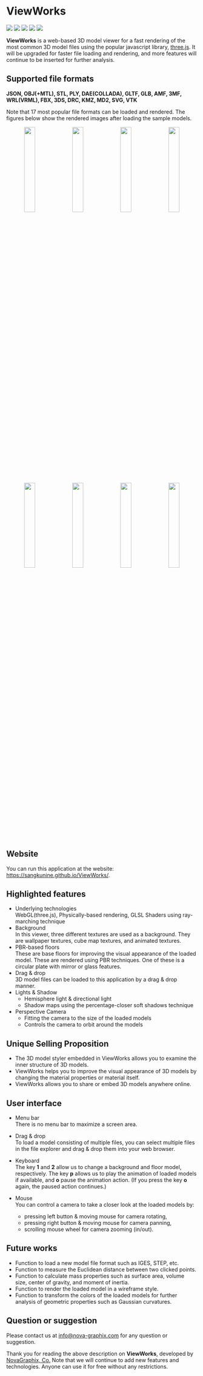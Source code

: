 # ViewWorks

![](https://img.shields.io/badge/minzipped_size-3.4MB-blue)
![](https://img.shields.io/badge/node-v14.15.1-yellow)
![](https://img.shields.io/badge/npm-6.14.8-yellow)
![](https://img.shields.io/badge/webpack-5.10.0-yellow)
![](https://img.shields.io/badge/three.js-r128-green)

**ViewWorks** is a web-based 3D model viewer for a fast rendering of the most common 3D model files using the popular javascript library, [three.js](https://threejs.org/). It will be upgraded for faster file loading and rendering, and more features will continue to be inserted for further analysis.

## Supported file formats
**JSON, OBJ(+MTL), STL, PLY, DAE(COLLADA),
GLTF, GLB, AMF, 3MF, WRL(VRML), FBX,
3DS, DRC, KMZ, MD2, SVG, VTK**

Note that 17 most popular file formats can be loaded and rendered. The figures below show the rendered images after loading the sample models.
<div style="text-align: center;">
<img src="https://sangkunine.github.io/ViewWorks/images/samples/bike.png" width="24%" style="margin: 1px">
<img src="https://sangkunine.github.io/ViewWorks/images/samples/birdInTreeOnHill.png" width="24%" style="margin: 1px">
<img src="https://sangkunine.github.io/ViewWorks/images/samples/Build_a_city.png" width="24%" style="margin: 1px">
<img src="https://sangkunine.github.io/ViewWorks/images/samples/BusterDrone.png" width="24%" style="margin: 1px">
<img src="https://sangkunine.github.io/ViewWorks/images/samples/Dragon_and_phoenix_statuette.png" width="24%" style="margin: 1px">
<img src="https://sangkunine.github.io/ViewWorks/images/samples/Hovering_helicopter.png" width="24%" style="margin: 1px">
<img src="https://sangkunine.github.io/ViewWorks/images/samples/lost_empire.png" width="24%" style="margin: 1px">
<img src="https://sangkunine.github.io/ViewWorks/images/samples/sponza.png" width="24%" style="margin: 1px">
</div>

## Website
You can run this application at the website: https://sangkunine.github.io/ViewWorks/.

## Highlighted features
- Underlying technologies<br>
WebGL(three.js), Physically-based rendering, GLSL Shaders using ray-marching technique
- Background<br>
In this viewer, three different textures are used as a background. They are wallpaper textures, cube map textures, and animated textures.
- PBR-based floors<br>
These are base floors for improving the visual appearance of the loaded model. These are rendered using PBR techniques. One of these is a circular plate with mirror or glass features.
- Drag & drop<br>
3D model files can be loaded to this application by a drag & drop manner.
- Lights & Shadow
	- Hemisphere light & directional light
	- Shadow maps using the percentage-closer soft shadows technique
- Perspective Camera
	- Fitting the camera to the size of the loaded models
	- Controls the camera to orbit around the models

## Unique Selling Proposition
- The 3D model styler embedded in ViewWorks allows you to examine the inner structure of 3D models.
- ViewWorks helps you to improve the visual appearance of 3D models by changing the material properties or material itself.
- ViewWorks allows you to share or embed 3D models anywhere online.

## User interface

- Menu bar<br>
There is no menu bar to maximize a screen area.

- Drag & drop<br>
To load a model consisting of multiple files, you can select multiple files in the file explorer and drag & drop them into your web browser.

- Keyboard<br>
The key **1** and **2** allow us to change a background and floor model, respectively.
The key **p** allows us to play the animation of loaded models if available, and **o** pause the animation action. (If you press the key **o** again, the paused action continues.)

- Mouse<br>
You can control a camera to take a closer look at the loaded models by:<br>
	- pressing left button & moving mouse for camera rotating,<br>
	- pressing right button & moving mouse for camera panning,<br>
	- scrolling mouse wheel for camera zooming (in/out).

## Future works
- Function to load a new model file format such as IGES, STEP, etc.
- Function to measure the Euclidean distance between two clicked points.
- Function to calculate mass properties such as surface area, volume size, center of gravity, and moment of inertia.
- Function to render the loaded model in a wireframe style.
- Function to transform the colors of the loaded models for further analysis of geometric properties such as Gaussian curvatures.

## Question or suggestion
Please contact us at <info@nova-graphix.com> for any question or suggestion.

Thank you for reading the above description on **ViewWorks**, developed by [NovaGraphix, Co.](https://www.youtube.com/channel/UChK_R6Dc3ar2kFUdFB53g5w/videos) Note that we will continue to add new features and technologies. Anyone can use it for free without any restrictions.